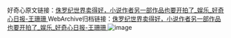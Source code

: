 好奇心原文链接：[侏罗纪世界卖得好，小说作者另一部作品也要开拍了_娱乐_好奇心日报-王珊珊 ](https://www.qdaily.com/articles/11392.html)
WebArchive归档链接：[侏罗纪世界卖得好，小说作者另一部作品也要开拍了_娱乐_好奇心日报-王珊珊 ](http://web.archive.org/web/20190623164441/https://www.qdaily.com/articles/11392.html)
![image](http://ww3.sinaimg.cn/large/007d5XDply1g3wh1p6c6sj30u02wwb29)